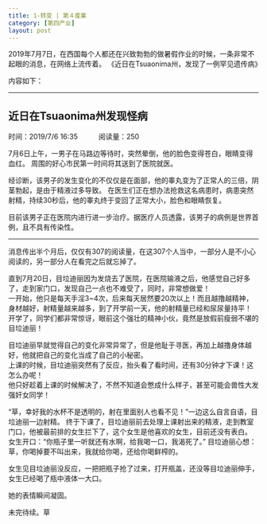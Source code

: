 ```yaml
---
title: 1-转变 | 第４産業
category: [第四产业]
layout: post
---
```


2019年7月7日，在西国每个人都还在兴致勃勃的做暑假作业的时候，一条非常不起眼的消息，在网络上流传着。
《近日在Tsuaonima州，发现了一例罕见遗传病》

内容如下：

---
## 近日在Tsuaonima州发现怪病
时间：2019/7/6 16:35　　　阅读量：250

7月6日上午，一男子在马路边等待时，突然晕倒，他的脸色变得苍白，眼睛变得血红。
周围的好心市民第一时间将其送到了医院就医。

经诊断，该男子的发生变化的不仅仅是在面部，他的睾丸变为了正常人的三倍，阴茎勃起，是由于精液过多导致。
在医生们正在想办法抢救这名病患时，病患突然射精，持续30秒后，他的睾丸终于变回了正常大小，脸色和眼睛恢复。

目前该男子正在医院内进行进一步治疗。据医疗人员透露，该男子的病例是世界首例，且不具有传染性。

---

消息传出半个月后，仅仅有307的阅读量，在这307个人当中，一部分人是不小心阅读的，另一部分人在看完之后就忘掉了。

直到7月20日，目垃迪丽因为发烧去了医院，在医院输液之后，他感觉自己好多了，走到家门口，发现自己一点也不难受了，同时，非常想做爱！  
一开始，他只是每天手淫3~4次，后来每天居然要20次以上！而且越撸越精神，身材越好，射精量越来越多，到了开学前一天，他的射精量已经和尿尿量持平！  
开学了，同学们都非常惊讶，眼前这个强壮的精神小伙，竟然是放假前瘦弱不堪的目垃迪丽！

目垃迪丽早就觉得自己的变化非常异常了，但是他耻于寻医，再加上越撸身体越好，他就把自己的变化当成了自己的小秘密。  
上课的时候，目垃迪丽突然有了反应，抬头看了看时间，还有30分钟才下课！这怎么办呢！  
他只好趁着上课的时候解决了，不然不知道会憋成什么样子，甚至可能会兽性大发强奸女同学！  

“草，幸好我的水杯不是透明的，射在里面别人也看不见！”一边这么自言自语，目垃迪丽一边射精。
终于下课了，目垃迪丽前去处理上课射出来的精液，走到教室门口，他被最前排的女生拦下了，这个女生是他喜欢的女生，目前还没有表白。
女生开口：“你瓶子里一听就还有水啊，给我喝一口，我渴死了。”
目垃迪丽心想：草，你喝掉要不叫出来，我就给你喝，还给你喝鲜榨的。

女生见目垃迪丽没反应，一把把瓶子抢了过来，打开瓶盖，还没等目垃迪丽伸手，女生已经喝了瓶中液体一大口。

她的表情瞬间凝固。

未完待续。草

